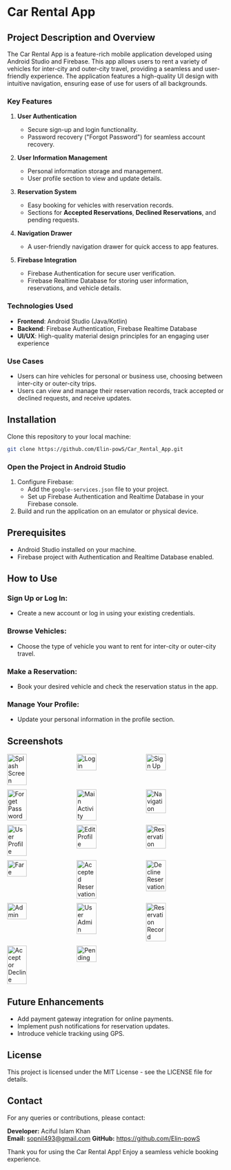 # Car Rental App

## Project Description and Overview

The Car Rental App is a feature-rich mobile application developed using Android Studio and Firebase. This app allows users to rent a variety of vehicles for inter-city and outer-city travel, providing a seamless and user-friendly experience. The application features a high-quality UI design with intuitive navigation, ensuring ease of use for users of all backgrounds.

### Key Features

1. **User Authentication**
   - Secure sign-up and login functionality.
   - Password recovery ("Forgot Password") for seamless account recovery.

2. **User Information Management**
   - Personal information storage and management.
   - User profile section to view and update details.

3. **Reservation System**
   - Easy booking for vehicles with reservation records.
   - Sections for **Accepted Reservations**, **Declined Reservations**, and pending requests.

4. **Navigation Drawer**
   - A user-friendly navigation drawer for quick access to app features.

5. **Firebase Integration**
   - Firebase Authentication for secure user verification.
   - Firebase Realtime Database for storing user information, reservations, and vehicle details.

### Technologies Used

- **Frontend**: Android Studio (Java/Kotlin)
- **Backend**: Firebase Authentication, Firebase Realtime Database
- **UI/UX**: High-quality material design principles for an engaging user experience

### Use Cases

- Users can hire vehicles for personal or business use, choosing between inter-city or outer-city trips.
- Users can view and manage their reservation records, track accepted or declined requests, and receive updates.

## Installation

Clone this repository to your local machine:

```bash
git clone https://github.com/Elin-powS/Car_Rental_App.git
```

### Open the Project in Android Studio

1. Configure Firebase:
   - Add the `google-services.json` file to your project.
   - Set up Firebase Authentication and Realtime Database in your Firebase console.
2. Build and run the application on an emulator or physical device.

## Prerequisites

- Android Studio installed on your machine.
- Firebase project with Authentication and Realtime Database enabled.

## How to Use

### Sign Up or Log In:
- Create a new account or log in using your existing credentials.

### Browse Vehicles:
- Choose the type of vehicle you want to rent for inter-city or outer-city travel.

### Make a Reservation:
- Book your desired vehicle and check the reservation status in the app.

### Manage Your Profile:
- Update your personal information in the profile section.

## Screenshots

<div style="display: flex; flex-wrap: wrap; gap: 10px;">
  <img src="images/splash_screen.jpg" alt="Splash Screen" style="width: 30%;">
  <img src="images/login.jpg" alt="Login" style="width: 30%;">
  <img src="images/sign_up.jpg" alt="Sign Up" style="width: 30%;">
  <img src="images/forget_password.jpg" alt="Forget Password" style="width: 30%;">
  <img src="images/mainactivity.jpg" alt="Main Activity" style="width: 30%;">
  <img src="images/nav.jpg" alt="Navigation" style="width: 30%;">
  <img src="images/user_profile.jpg" alt="User Profile" style="width: 30%;">
  <img src="images/edit_profile.jpg" alt="Edit Profile" style="width: 30%;">
  <img src="images/reservation.jpg" alt="Reservation" style="width: 30%;">
    <img src="images/fare.jpg" alt="Fare" style="width: 30%;">
  <img src="images/Accepted_reservation.jpg" alt="Accepted Reservation" style="width: 30%;">
   <img src="images/Decline_reservation.jpg" alt="Decline Reservation" style="width: 30%;">
  <img src="images/admin.jpg" alt="Admin" style="width: 30%;">
  <img src="images/user_admin.jpg" alt="User Admin" style="width: 30%;">
  <img src="images/reservation_rec.jpg" alt="Reservation Record" style="width: 30%;">
   <img src="images/A_or_D.jpg" alt="Accept or Decline" style="width: 30%;">
   <img src="images/pending.jpg" alt="Pending" style="width: 30%;">
  
</div>

## Future Enhancements

- Add payment gateway integration for online payments.
- Implement push notifications for reservation updates.
- Introduce vehicle tracking using GPS.

## License

This project is licensed under the MIT License - see the LICENSE file for details.

## Contact

For any queries or contributions, please contact:

**Developer:** Aciful Islam Khan   
**Email:** sopnil493@gmail.com 
**GitHub:**  https://github.com/Elin-powS

Thank you for using the Car Rental App! Enjoy a seamless vehicle booking experience.
